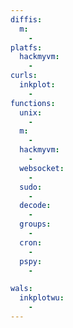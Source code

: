 ```yaml
---
diffis:
  m:
    -
platfs:
  hackmyvm:
    -
curls:
  inkplot:
    -
functions:
  unix:
    -
  m:
    -
  hackmyvm:
    -
  websocket:
    -
  sudo:
    -
  decode:
    -
  groups:
    -
  cron:
    -
  pspy:
    -

wals:
  inkplotwu:
    -
---
```

